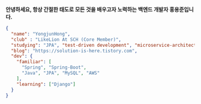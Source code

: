 **안녕하세요, 항상 간절한 태도로 모든 것을 배우고자 노력하는 백엔드 개발자 홍용준입니다.**

```json
{
  "name": "YongjunHong",
  "club" : "LikeLion At SCH (Core Member)",
  "studying": "JPA", "test-driven development", "microservice-architecture",
  "blog": "https://solution-is-here.tistory.com",
  "dev": {
    "familiar": [
      "Spring", "Spring-Boot",
      "Java", "JPA", "MySQL", "AWS"
    ],
    "learning": ["Django"]
  }
}
```
